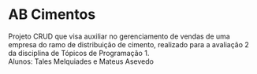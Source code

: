 # AB Cimentos
Projeto CRUD que visa auxiliar no gerenciamento de vendas de uma empresa do ramo de distribuição de cimento, realizado para a avaliação 2 da disciplina de Tópicos de Programação 1.
<br />Alunos: Tales Melquiades e Mateus Asevedo
